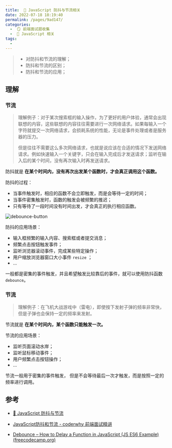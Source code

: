 ```yaml
---
title:  🍎 JavaScript 防抖与节流相关
date: 2022-07-18 18:19:40
permalink: /pages/9ad147/
categories:
  -  🪞 前端面试题收集
  -  🗾 JavaScript 相关
tags:
  - 
---
```

> + 对防抖和节流的理解；
> + 防抖和节流的区别；
> + 防抖和节流的应用；



## 理解

### 节流

> 理解例子：对于某次搜索框的输入操作，为了更好的用户体验，通常会出现联想的内容，这些联想的内容往往需要进行一次网络请求。如果每输入一个字符就提交一次网络请求，会损耗系统的性能，无论是事件处理或者是服务器的压力。
>
> 但是往往不需要这么多次网络请求，也就是说应该在合适的情况下发送网络请求。例如快速输入一个关键字，只会在输入完成后才发送请求；监听在输入后的某个时间，没有再次输入时再发送请求。

防抖就是 **在某个时间内，没有再次出发某个函数时，才会真正调用这个函数。**

防抖的过程：

+ 当事件触发时，相应的函数不会立即触发，而是会等待一定的时间；
+ 当事件密集触发时，函数的触发会被频繁的推迟；
+ 只有等待了一段时间没有时间出发，才会真正的执行相应函数。

![debounce-button](https://cdn.jsdelivr.net/gh/simon1uo/image-flow@master/image/rOle7e.png)



防抖的应用场景：

+ 输入框频繁的输入内容、搜索框或者提交消息；
+ 频繁点击按钮触发事件；
+ 监听浏览器滚动事件，完成某些特定操作；
+ 用户缩放浏览器窗口大小事件 `resize` ；
+ … 

一般都是密集的事件触发，并且希望触发比较靠后的事件，就可以使用防抖函数 `debounce`。



### 节流

> 理解例子：在飞机大战游戏中（雷电），即使按下发射子弹的频率非常快，但是子弹也会保持一定的频率来发射。

节流就是 **在某个时间内，某个函数只能触发一次。**



节流的应用场景：

+ 监听页面滚动水岸；
+ 监听鼠标移动事件；
+ 用户频繁点击按钮操作；
+ … 

节流一般用于密集的事件触发， 但是不会等待最后一次才触发，而是按照一定的频率进行调用。





## 参考

+ [🧨 JavaScript 防抖与节流](/pages/921863/)

+ [JavaScript防抖和节流 - coderwhy 前端面试精讲](https://mp.weixin.qq.com/s?__biz=Mzg5MDAzNzkwNA==&mid=2247483852&idx=1&sn=eb7312d1b12cd255b59c89614a26151a&chksm=cfe3f233f8947b25d8e1fd1591c96f9a7f3e0a81d8c544742d013e971ffe509f14a64163549c&scene=178&cur_album_id=1566035091556974596#rd)
+ [Debounce – How to Delay a Function in JavaScript (JS ES6 Example) (freecodecamp.org)](https://www.freecodecamp.org/news/javascript-debounce-example/)